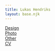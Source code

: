 ```yaml
---
title: Lukas Hendriks
layout: base.njk
---
```


 


<!-- {% for page in collections.pages %}
- [{{ page.data.title }}]({{ page.url }})
{%- endfor %} -->
<div class="sideBar">
    <div><a href="/pages/design">Design</a></div>

<div><a href="/pages/photo">Photo</a></div>
<div><a href="/pages/other">Other</a></div>
<div><a href="/pages/CV">CV</a></div>